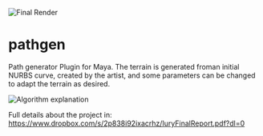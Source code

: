 ![Final Render](https://raw.githubusercontent.com/irpainel/pathgen/master/screenshots/finalRender.png)
# pathgen
Path generator Plugin for Maya. The terrain is generated froman initial NURBS curve, created by the artist, and some parameters can be changed to adapt the terrain as desired.

![Algorithm explanation](https://raw.githubusercontent.com/irpainel/pathgen/master/screenshots/alg_explanation.png)

Full details about the project in:
https://www.dropbox.com/s/2p838i92ixacrhz/IuryFinalReport.pdf?dl=0

